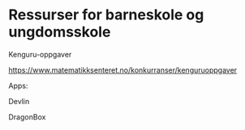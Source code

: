 # Ressurser for barneskole og ungdomsskole



Kenguru-oppgaver

https://www.matematikksenteret.no/konkurranser/kenguruoppgaver


Apps:

Devlin

DragonBox
